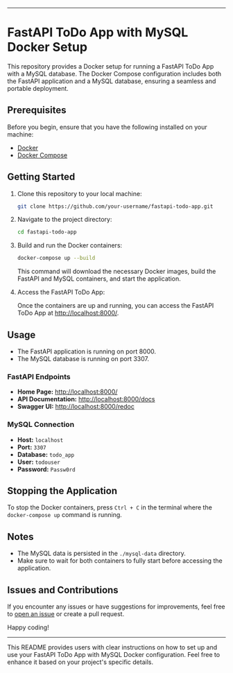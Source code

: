 
---

# FastAPI ToDo App with MySQL Docker Setup

This repository provides a Docker setup for running a FastAPI ToDo App with a MySQL database. The Docker Compose configuration includes both the FastAPI application and a MySQL database, ensuring a seamless and portable deployment.

## Prerequisites

Before you begin, ensure that you have the following installed on your machine:

- [Docker](https://docs.docker.com/get-docker/)
- [Docker Compose](https://docs.docker.com/compose/install/)

## Getting Started

1. Clone this repository to your local machine:

    ```bash
    git clone https://github.com/your-username/fastapi-todo-app.git
    ```

2. Navigate to the project directory:

    ```bash
    cd fastapi-todo-app
    ```

3. Build and run the Docker containers:

    ```bash
    docker-compose up --build
    ```

   This command will download the necessary Docker images, build the FastAPI and MySQL containers, and start the application.

4. Access the FastAPI ToDo App:

   Once the containers are up and running, you can access the FastAPI ToDo App at [http://localhost:8000/](http://localhost:8000/).

## Usage

- The FastAPI application is running on port 8000.
- The MySQL database is running on port 3307.

### FastAPI Endpoints

- **Home Page:** [http://localhost:8000/](http://localhost:8000/)
- **API Documentation:** [http://localhost:8000/docs](http://localhost:8000/docs)
- **Swagger UI:** [http://localhost:8000/redoc](http://localhost:8000/redoc)

### MySQL Connection

- **Host:** `localhost`
- **Port:** `3307`
- **Database:** `todo_app`
- **User:** `todouser`
- **Password:** `Passw0rd`

## Stopping the Application

To stop the Docker containers, press `Ctrl + C` in the terminal where the `docker-compose up` command is running.

## Notes

- The MySQL data is persisted in the `./mysql-data` directory.
- Make sure to wait for both containers to fully start before accessing the application.

## Issues and Contributions

If you encounter any issues or have suggestions for improvements, feel free to [open an issue](https://github.com/your-username/fastapi-todo-app/issues) or create a pull request.

Happy coding!

---

This README provides users with clear instructions on how to set up and use your FastAPI ToDo App with MySQL Docker configuration. Feel free to enhance it based on your project's specific details.